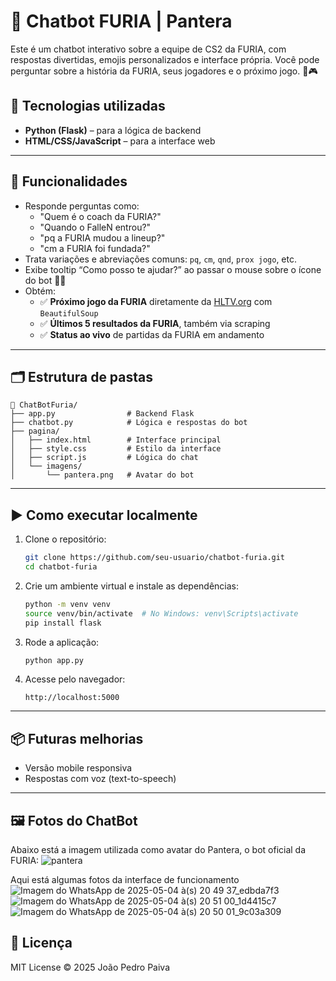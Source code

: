 # 🐾 Chatbot FURIA | Pantera

Este é um chatbot interativo sobre a equipe de CS2 da FURIA, com respostas divertidas, emojis personalizados e interface própria. Você pode perguntar sobre a história da FURIA, seus jogadores e o próximo jogo. 🧠🎮

## 🔧 Tecnologias utilizadas

- **Python (Flask)** – para a lógica de backend  
- **HTML/CSS/JavaScript** – para a interface web 

---

## 💬 Funcionalidades

- Responde perguntas como:
  - "Quem é o coach da FURIA?"
  - "Quando o FalleN entrou?"
  - "pq a FURIA mudou a lineup?"
  - "cm a FURIA foi fundada?"
- Trata variações e abreviações comuns: `pq`, `cm`, `qnd`, `prox jogo`, etc.
- Exibe tooltip “Como posso te ajudar?” ao passar o mouse sobre o ícone do bot 🧞‍♂️
- Obtém:
  - ✅ **Próximo jogo da FURIA** diretamente da [HLTV.org](https://www.hltv.org/) com `BeautifulSoup`
  - ✅ **Últimos 5 resultados da FURIA**, também via scraping
  - ✅ **Status ao vivo** de partidas da FURIA em andamento

---

## 🗂 Estrutura de pastas

```
📁 ChatBotFuria/
├── app.py                # Backend Flask
├── chatbot.py            # Lógica e respostas do bot
├── pagina/
│   ├── index.html        # Interface principal
│   ├── style.css         # Estilo da interface
│   ├── script.js         # Lógica do chat
│   └── imagens/
│       └── pantera.png   # Avatar do bot
```

---

## ▶️ Como executar localmente

1. Clone o repositório:
   ```bash
   git clone https://github.com/seu-usuario/chatbot-furia.git
   cd chatbot-furia
   ```

2. Crie um ambiente virtual e instale as dependências:
   ```bash
   python -m venv venv
   source venv/bin/activate  # No Windows: venv\Scripts\activate
   pip install flask
   ```

3. Rode a aplicação:
   ```bash
   python app.py
   ```

4. Acesse pelo navegador:
   ```
   http://localhost:5000
   ```

---

## 📦 Futuras melhorias

- Versão mobile responsiva
- Respostas com voz (text-to-speech)

---


## 🖼️ Fotos do ChatBot

Abaixo está a imagem utilizada como avatar do Pantera, o bot oficial da FURIA:
![pantera](https://github.com/user-attachments/assets/d6e8e019-ece9-4058-a607-d7ade830efcb)

Aqui está algumas fotos da interface de funcionamento
![Imagem do WhatsApp de 2025-05-04 à(s) 20 49 37_edbda7f3](https://github.com/user-attachments/assets/b3d06aa2-665b-484e-93f0-4e5c7b98145a)
![Imagem do WhatsApp de 2025-05-04 à(s) 20 51 00_1d4415c7](https://github.com/user-attachments/assets/ac952458-0837-4eb3-8ae8-337853211595)
![Imagem do WhatsApp de 2025-05-04 à(s) 20 50 01_9c03a309](https://github.com/user-attachments/assets/85665065-4a68-4cca-9242-b72aea5450df)

## 📄 Licença

MIT License © 2025 João Pedro Paiva
